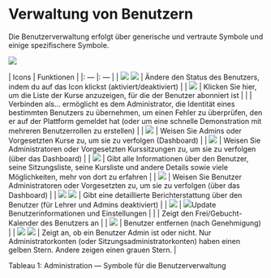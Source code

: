 
# Verwaltung von Benutzern

Die Benutzerverwaltung erfolgt über generische und vertraute Symbole und einige spezifischere Symbole.

![](../../.gitbook/assets/graficos49%20%283%29.png)

| Icons | Funktionen |
|: — |: — |
| ![](../../.gitbook/assets/images31%20%287%29.png) ![](../../.gitbook/assets/images32%20%287%29.png) | Ändere den Status des Benutzers, indem du auf das Icon klickst \(aktiviert/deaktiviert\) |
| ![](../../.gitbook/assets/images33%20%287%29.png) | Klicken Sie hier, um die Liste der Kurse anzuzeigen, für die der Benutzer abonniert ist |
| | Verbinden als... ermöglicht es dem Administrator, die Identität eines bestimmten Benutzers zu übernehmen, um einen Fehler zu überprüfen, den er auf der Plattform gemeldet hat \(oder um eine schnelle Demonstration mit mehreren Benutzerrollen zu erstellen\) |
| ![](../../.gitbook/assets/images34%20%286%29.png) | Weisen Sie Admins oder Vorgesetzten Kurse zu, um sie zu verfolgen \(Dashboard\) |
| ![](../../.gitbook/assets/images35%20%286%29.png) | Weisen Sie Administratoren oder Vorgesetzten Kurssitzungen zu, um sie zu verfolgen \(über das Dashboard\) |
| ![](../../.gitbook/assets/images36%20%282%29.png) | Gibt alle Informationen über den Benutzer, seine Sitzungsliste, seine Kursliste und andere Details sowie viele Möglichkeiten, mehr von dort zu erfahren |
| ![](../../.gitbook/assets/graficos20%20%284%29.png) | Weisen Sie Benutzer Administratoren oder Vorgesetzten zu, um sie zu verfolgen \(über das Dashboard\) |
| ![](../../.gitbook/assets/graficos21%20%286%29.png) ![](../../.gitbook/assets/graficos22%20%286%29.png) | Gibt eine detaillierte Berichterstattung über den Benutzer \(für Lehrer und Admins deaktiviert\) |
| ![](../../.gitbook/assets/graficos23%20%286%29.png) | ![](../../.gitbook/assets/graficos43%20%283%29.png)Update Benutzerinformationen und Einstellungen |
| | Zeigt den Frei/Gebucht-Kalender des Benutzers an |
| ![](../../.gitbook/assets/graficos24%20%286%29.png) | Benutzer entfernen \(nach Genehmigung\) |
| ![](../../.gitbook/assets/images42%20%286%29.png) ![](../../.gitbook/assets/images43%20%286%29.png) | Zeigt an, ob ein Benutzer Admin ist oder nicht. Nur Administratorkonten \(oder Sitzungsadministratorkonten\) haben einen gelben Stern. Andere zeigen einen grauen Stern. |

Tableau 1: Administration — Symbole für die Benutzerverwaltung